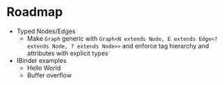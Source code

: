 # Roadmap

- Typed Nodes/Edges
  - Make `Graph` generic with `Graph<N extends Node, E extends Edge<? extends Node, ? extends Node>>` and enforce tag hierarchy and attributes with explicit types
- IBinder examples
  - Hello World
  - Buffer overflow

